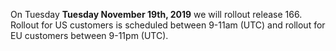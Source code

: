 On Tuesday **Tuesday November 19th, 2019** we will rollout release 166. Rollout for US customers is scheduled between 9-11am (UTC) and rollout for EU customers between 9-11pm (UTC).
